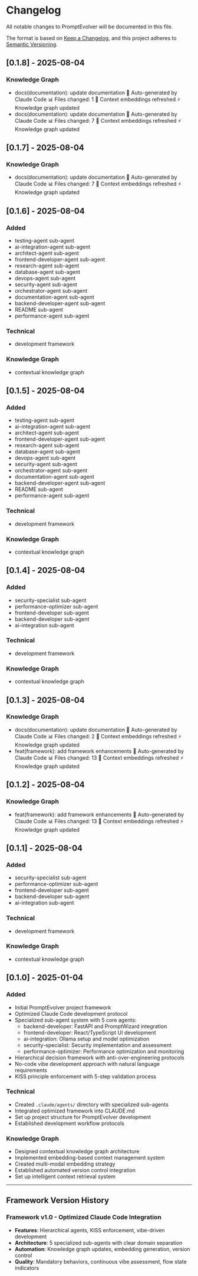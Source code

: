 # Changelog

All notable changes to PromptEvolver will be documented in this file.

The format is based on [Keep a Changelog](https://keepachangelog.com/en/1.0.0/),
and this project adheres to [Semantic Versioning](https://semver.org/spec/v2.0.0.html).

## [0.1.8] - 2025-08-04

### Knowledge Graph
- docs(documentation): update documentation 🤖 Auto-generated by Claude Code 📊 Files changed: 1 🧠 Context embeddings refreshed ⚡ Knowledge graph updated
- docs(documentation): update documentation 🤖 Auto-generated by Claude Code 📊 Files changed: 7 🧠 Context embeddings refreshed ⚡ Knowledge graph updated

## [0.1.7] - 2025-08-04

### Knowledge Graph
- docs(documentation): update documentation 🤖 Auto-generated by Claude Code 📊 Files changed: 7 🧠 Context embeddings refreshed ⚡ Knowledge graph updated

## [0.1.6] - 2025-08-04

### Added
- testing-agent sub-agent
- ai-integration-agent sub-agent
- architect-agent sub-agent
- frontend-developer-agent sub-agent
- research-agent sub-agent
- database-agent sub-agent
- devops-agent sub-agent
- security-agent sub-agent
- orchestrator-agent sub-agent
- documentation-agent sub-agent
- backend-developer-agent sub-agent
- README sub-agent
- performance-agent sub-agent

### Technical
- development framework

### Knowledge Graph
- contextual knowledge graph

## [0.1.5] - 2025-08-04

### Added
- testing-agent sub-agent
- ai-integration-agent sub-agent
- architect-agent sub-agent
- frontend-developer-agent sub-agent
- research-agent sub-agent
- database-agent sub-agent
- devops-agent sub-agent
- security-agent sub-agent
- orchestrator-agent sub-agent
- documentation-agent sub-agent
- backend-developer-agent sub-agent
- README sub-agent
- performance-agent sub-agent

### Technical
- development framework

### Knowledge Graph
- contextual knowledge graph

## [0.1.4] - 2025-08-04

### Added
- security-specialist sub-agent
- performance-optimizer sub-agent
- frontend-developer sub-agent
- backend-developer sub-agent
- ai-integration sub-agent

### Technical
- development framework

### Knowledge Graph
- contextual knowledge graph

## [0.1.3] - 2025-08-04

### Knowledge Graph
- docs(documentation): update documentation 🤖 Auto-generated by Claude Code 📊 Files changed: 2 🧠 Context embeddings refreshed ⚡ Knowledge graph updated
- feat(framework): add framework enhancements 🤖 Auto-generated by Claude Code 📊 Files changed: 13 🧠 Context embeddings refreshed ⚡ Knowledge graph updated

## [0.1.2] - 2025-08-04

### Knowledge Graph
- feat(framework): add framework enhancements 🤖 Auto-generated by Claude Code 📊 Files changed: 13 🧠 Context embeddings refreshed ⚡ Knowledge graph updated

## [0.1.1] - 2025-08-04

### Added
- security-specialist sub-agent
- performance-optimizer sub-agent
- frontend-developer sub-agent
- backend-developer sub-agent
- ai-integration sub-agent

### Technical
- development framework

### Knowledge Graph
- contextual knowledge graph

## [0.1.0] - 2025-01-04

### Added
- Initial PromptEvolver project framework
- Optimized Claude Code development protocol
- Specialized sub-agent system with 5 core agents:
  - backend-developer: FastAPI and PromptWizard integration
  - frontend-developer: React/TypeScript UI development
  - ai-integration: Ollama setup and model optimization
  - security-specialist: Security implementation and assessment
  - performance-optimizer: Performance optimization and monitoring
- Hierarchical decision framework with anti-over-engineering protocols
- No-code vibe development approach with natural language requirements
- KISS principle enforcement with 5-step validation process

### Technical
- Created `.claude/agents/` directory with specialized sub-agents
- Integrated optimized framework into CLAUDE.md
- Set up project structure for PromptEvolver development
- Established development workflow protocols

### Knowledge Graph
- Designed contextual knowledge graph architecture
- Implemented embedding-based context management system
- Created multi-modal embedding strategy
- Established automated version control integration
- Set up intelligent context retrieval system

---

## Framework Version History

### Framework v1.0 - Optimized Claude Code Integration
- **Features**: Hierarchical agents, KISS enforcement, vibe-driven development
- **Architecture**: 5 specialized sub-agents with clear domain separation
- **Automation**: Knowledge graph updates, embedding generation, version control
- **Quality**: Mandatory behaviors, continuous vibe assessment, flow state indicators
